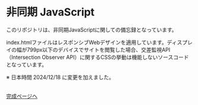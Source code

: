 # 非同期 JavaScript

このリポジトリは、非同期JavaScriptに関しての備忘録となっています。

index.htmlファイルはレスポンシブWebデザインを適用しています。ディスプレイの幅が799px以下のデバイスでサイトを閲覧した場合、交差監視API（Intersection Observer API）に関するCSSの挙動は機能しないソースコードとなっています。
<br>

※ 日本時間 2024/12/18 に変更を加えました。
<br><br>

[完成ページへ](https://yscyber.github.io/asynchronous-js/ "https://yscyber.github.io/asynchronous-js/")
